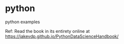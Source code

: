 # python
python examples

Ref: Read the book in its entirety online at https://jakevdp.github.io/PythonDataScienceHandbook/
